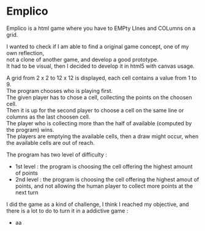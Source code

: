 # Emplico
Emplico is a html game where you have to EMPty LInes and COLumns on a grid.<br>

I wanted to check if I am able to find a original game concept, one of my own reflection,<br>
not a clone of another game, and develop a good prototype.<br>
It had to be visual, then I decided to develop it in html5 with canvas usage.

A grid from 2 x 2 to 12 x 12 is displayed, each cell contains a value from 1 to 9.<br>
The program chooses who is playing first.<br>
The given player has to chose a cell, collecting the points on the choosen cell.<br>
Then it is up for the second player to choose a cell on the same line or columns as the last choosen cell.<br>
The player who is collecting more than the half of available (computed by the program) wins.<br>
The players are emptying the available cells, then a draw might occur, when the available cells are out of reach.<br>

The program has two level of difficulty :<br>
* 1st level : the program is choosing the cell offering the highest amount of points<br>
* 2nd level : the program is choosing the cell offering the highest amout of points, and not allowing the human player to collect more points at the next turn<br>

I did the game as a kind of challenge, I think I reached my objective, and there is a lot to do to turn it in a addictive game :
<ul>
  <LI>aa</LI>
</ul>
